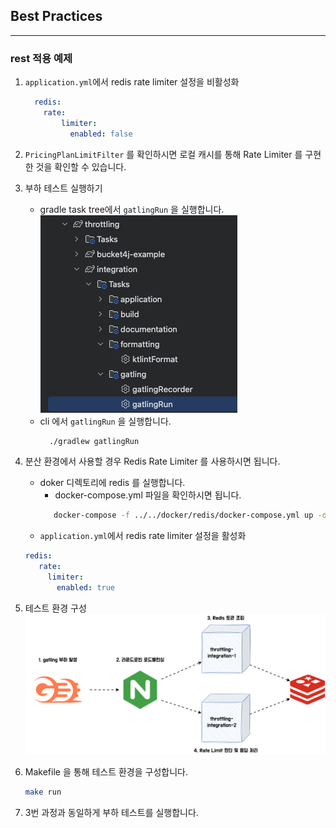 ## Best Practices

---
### rest 적용 예제

1. `application.yml`에서 redis rate limiter 설정을 비활성화
    ```yaml
      redis:
        rate:
            limiter:
              enabled: false
    ```
2. `PricingPlanLimitFilter` 를 확인하시면 로컬 캐시를 통해 Rate Limiter 를 구현한 것을 확인할 수 있습니다.

3. 부하 테스트 실행하기
   - gradle task tree에서 `gatlingRun` 을 실행합니다.
      ![gatlingRun_task.png](images/gatlingRun_task.png)
   - cli 에서 `gatlingRun` 을 실행합니다.
     ``` bash
       ./gradlew gatlingRun
     ```

4. 분산 환경에서 사용할 경우 Redis Rate Limiter 를 사용하시면 됩니다.
   - doker 디렉토리에 redis 를 실행합니다.
     - docker-compose.yml 파일을 확인하시면 됩니다.
     ```bash
        docker-compose -f ../../docker/redis/docker-compose.yml up -d
     ```
   - `application.yml`에서 redis rate limiter 설정을 활성화
   ```yaml
   redis:
      rate:
        limiter:
          enabled: true
   ```

5. 테스트 환경 구성 
   ![rate_limiter_test_structure.svg](images/rate_limiter_test_structure.svg)

6. Makefile 을 통해 테스트 환경을 구성합니다.
   ```bash
   make run
   ```

7. 3번 과정과 동일하게 부하 테스트를 실행합니다.
